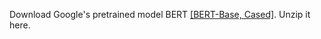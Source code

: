 Download Google's pretrained model BERT [[BERT-Base, Cased]](https://storage.googleapis.com/bert_models/2018_10_18/cased_L-12_H-768_A-12.zip). Unzip it here.
